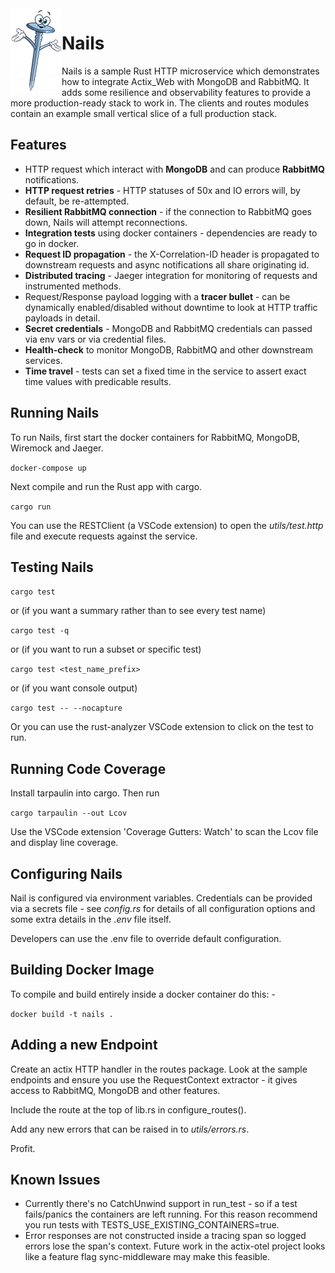 
<img align="left" src="nails.png">

# Nails
Nails is a sample Rust HTTP microservice which demonstrates how to integrate Actix_Web with MongoDB and RabbitMQ. It adds some resilience and observability features to provide a more production-ready stack to work in. The clients and routes modules contain an example small vertical slice of a full production stack.

## Features

- HTTP request which interact with **MongoDB** and can produce **RabbitMQ** notifications.
- **HTTP request retries** - HTTP statuses of 50x and IO errors will, by default, be re-attempted.
- **Resilient RabbitMQ connection** - if the connection to RabbitMQ goes down, Nails will attempt reconnections.
- **Integration tests** using docker containers - dependencies are ready to go in docker.
- **Request ID propagation** - the X-Correlation-ID header is propagated to downstream requests and async notifications all share originating id.
- **Distributed tracing** - Jaeger integration for monitoring of requests and instrumented methods.
- Request/Response payload logging with a **tracer bullet** - can be dynamically enabled/disabled without downtime to look at HTTP traffic payloads in detail.
- **Secret credentials** - MongoDB and RabbitMQ credentials can passed via env vars or via credential files.
- **Health-check** to monitor MongoDB, RabbitMQ and other downstream services.
- **Time travel** - tests can set a fixed time in the service to assert exact time values with predicable results.

## Running Nails

To run Nails, first start the docker containers for RabbitMQ, MongoDB, Wiremock and Jaeger.

`docker-compose up`

Next compile and run the Rust app with cargo.

`cargo run`

You can use the RESTClient (a VSCode extension) to open the *utils/test.http* file and execute requests against the service.

## Testing Nails

`cargo test`

or (if you want a summary rather than to see every test name)

`cargo test -q`

or (if you want to run a subset or specific test)

`cargo test <test_name_prefix>`

or (if you want console output)

`cargo test -- --nocapture`

Or you can use the rust-analyzer VSCode extension to click on the test to run.

## Running Code Coverage

Install tarpaulin into cargo. Then run

`cargo tarpaulin --out Lcov`

Use the VSCode extension 'Coverage Gutters: Watch' to scan the Lcov file and display line coverage.

## Configuring Nails

Nail is configured via environment variables. Credentials can be provided via a secrets file - see *config.rs* for details of all configuration options and some extra details in the *.env* file itself.

Developers can use the .env file to override default configuration.

## Building Docker Image

To compile and build entirely inside a docker container do this: -

`docker build -t nails .`

## Adding a new Endpoint

Create an actix HTTP handler in the routes package. Look at the sample endpoints and ensure you use the
RequestContext extractor - it gives access to RabbitMQ, MongoDB and other features.

Include the route at the top of lib.rs in configure_routes().

Add any new errors that can be raised in to *utils/errors.rs*.

Profit.

## Known Issues
- Currently there's no CatchUnwind support in run_test - so if a test fails/panics the containers are left running. For this reason recommend you run tests with TESTS_USE_EXISTING_CONTAINERS=true.
- Error responses are not constructed inside a tracing span so logged errors lose the span's context. Future work in the actix-otel project looks like a feature flag sync-middleware may make this feasible.